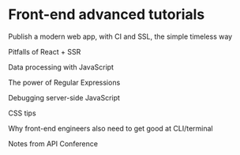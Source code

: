 # Front-end advanced tutorials

Publish a modern web app, with CI and SSL, the simple timeless way

Pitfalls of React + SSR

Data processing with JavaScript

The power of Regular Expressions

Debugging server-side JavaScript

CSS tips

Why front-end engineers also need to get good at CLI/terminal

Notes from API Conference







